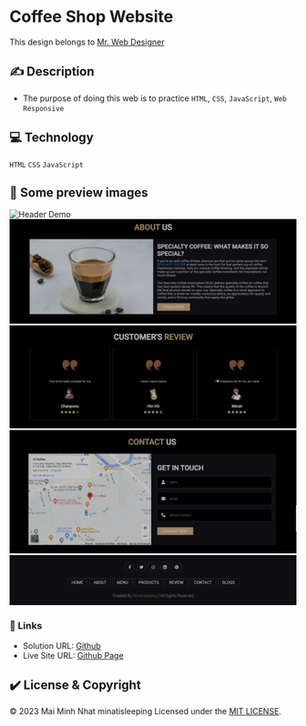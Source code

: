 # Coffee Shop Website

This design belongs to [Mr. Web Designer](https://www.youtube.com/@MrWebDesignerAnas)

## :writing_hand: Description
* The purpose of doing this web is to practice `HTML`, `CSS`, `JavaScript`, `Web Responsive`

## :computer: Technology
`HTML` `CSS` `JavaScript` 

## :camera_flash:	 Some preview images
![Header Demo](review/review-1.png)
![Body Demo](review/review-2.png)
![Body Demo](review/review-3.png)
![Body Demo](review/review-4.png)
![Footer Demo](review/review-5.png)

### :round_pushpin: Links
- Solution URL: [Github](https://github.com/minatisleeping/Coffee-Shop)
- Live Site URL: [Github Page](https://minatisleeping.github.io/Coffee-Shop/)


## :heavy_check_mark:	 License & Copyright
&copy; 2023 Mai Minh Nhat minatisleeping Licensed under the [MIT LICENSE](https://github.com/minatisleeping/Coffee-Shop/blob/main/LICENSE).
